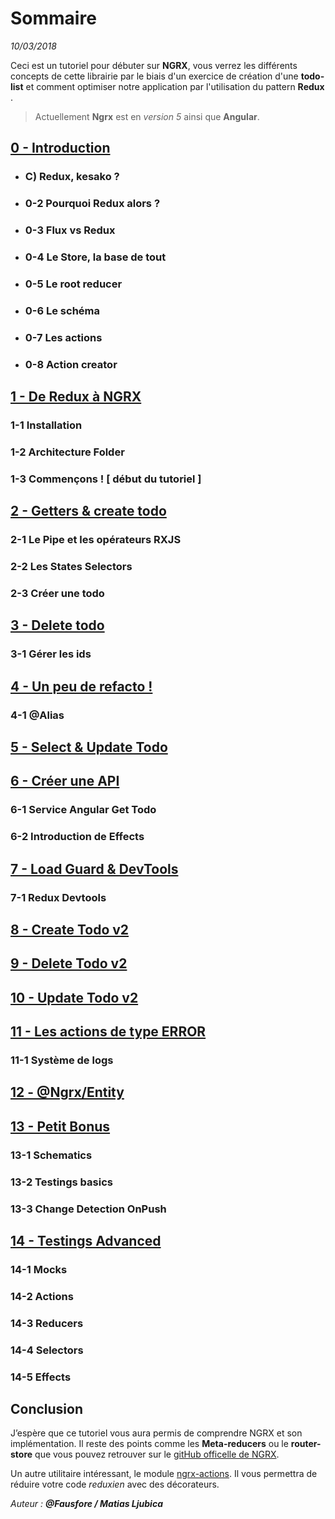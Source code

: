 # Sommaire
*10/03/2018*

Ceci est un tutoriel pour débuter sur **NGRX**, vous verrez les différents concepts de cette librairie par le biais d'un exercice de création d'une **todo-list** et comment optimiser notre application par l'utilisation du pattern **Redux** .

>Actuellement **Ngrx** est en *version 5* ainsi que **Angular**.

## [0 - Introduction](https://github.com/fausfore/ngrx-guide/blob/master/documentations/introduction.md)
- ### C) Redux, kesako ?
- ### 0-2 Pourquoi Redux alors ?
- ### 0-3 Flux vs Redux
- ### 0-4 Le Store, la base de tout
- ### 0-5  Le root reducer
- ### 0-6 Le schéma
- ### 0-7 Les actions
- ### 0-8  Action creator

## [1 - De Redux à NGRX](https://github.com/fausfore/ngrx-guide/blob/master/documentations/step-1.md)
### 1-1 Installation
### 1-2 Architecture Folder
### 1-3 Commençons ! [ début du tutoriel ]

## [2 - Getters & create todo](https://github.com/fausfore/ngrx-guide/blob/master/documentations/step-2.md)
### 2-1 Le Pipe et les opérateurs RXJS
### 2-2 Les States Selectors
### 2-3 Créer une todo

## [3 - Delete todo](https://github.com/fausfore/ngrx-guide/blob/master/documentations/step-3.md)
### 3-1 Gérer les ids

## [4 - Un peu de refacto !](https://github.com/fausfore/ngrx-guide/blob/master/documentations/step-4.md)
### 4-1 @Alias

## [5 - Select & Update Todo](https://github.com/fausfore/ngrx-guide/blob/master/documentations/step-5.md)

## [6 - Créer une API](https://github.com/fausfore/ngrx-guide/blob/master/documentations/step-6.md)
### 6-1 Service Angular Get Todo
### 6-2 Introduction de Effects

## [7 - Load Guard & DevTools](https://github.com/fausfore/ngrx-guide/blob/master/documentations/step-7.md)
### 7-1 Redux Devtools

## [8 - Create Todo v2](https://github.com/fausfore/ngrx-guide/blob/master/documentations/step-8.md)

## [9 - Delete Todo v2](https://github.com/fausfore/ngrx-guide/blob/master/documentations/step-9.md)

## [10 - Update Todo v2](https://github.com/fausfore/ngrx-guide/blob/master/documentations/step-10.md)

## [11 - Les actions de type ERROR](https://github.com/fausfore/ngrx-guide/blob/master/documentations/step-11.md)
### 11-1 Système de logs

## [12 - @Ngrx/Entity](https://github.com/fausfore/ngrx-guide/blob/master/documentations/step-12.md)

## [13 - Petit Bonus](https://github.com/fausfore/ngrx-guide/blob/master/documentations/step-13.md)
### 13-1 Schematics
### 13-2 Testings basics
### 13-3 Change Detection OnPush

## [14 - Testings Advanced](https://github.com/fausfore/ngrx-guide/blob/master/documentations/step-14.md)
### 14-1 Mocks
### 14-2 Actions
### 14-3 Reducers
### 14-4 Selectors
### 14-5 Effects

## Conclusion 

J’espère que ce tutoriel vous aura permis de comprendre NGRX et son implémentation.
Il reste des points comme les **Meta-reducers** ou le **router-store** que vous pouvez retrouver sur le [gitHub officelle de NGRX](https://github.com/ngrx/platform).

Un autre utilitaire intéressant, le module [ngrx-actions](https://github.com/amcdnl/ngrx-actions).
Il vous permettra de réduire votre code *reduxien* avec des décorateurs.


*Auteur : **@Fausfore / Matias Ljubica***

<!--stackedit_data:
eyJoaXN0b3J5IjpbLTc1MTc4MDc4NCwxODIwNzMxMTEwLDE1Nj
czMzE2NDJdfQ==
-->
